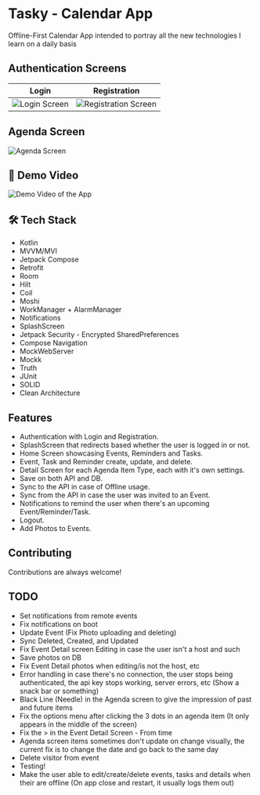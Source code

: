 # Tasky - Calendar App

Offline-First Calendar App intended to portray all the new technologies I learn on a daily basis

## Authentication Screens
Login             |  Registration
:-------------------------:|:-------------------------:
![Login Screen](https://i.imgur.com/aeFMlIs.png) | ![Registration Screen](https://i.imgur.com/qVObVca.png)

## Agenda Screen
![Agenda Screen](https://i.imgur.com/0aZ1JHH.png)

## 🎥 Demo Video
![Demo Video of the App](https://i.imgur.com/PIdcjea.gif)

## 🛠 Tech Stack

- Kotlin
- MVVM/MVI
- Jetpack Compose
- Retrofit
- Room
- Hilt
- Coil
- Moshi
- WorkManager + AlarmManager
- Notifications
- SplashScreen
- Jetpack Security - Encrypted SharedPreferences
- Compose Navigation
- MockWebServer
- Mockk
- Truth
- JUnit
- SOLID
- Clean Architecture

## Features
- Authentication with Login and Registration.
- SplashScreen that redirects based whether the user is logged in or not.
- Home Screen showcasing Events, Reminders and Tasks.
- Event, Task and Reminder create, update, and delete.
- Detail Screen for each Agenda Item Type, each with it's own settings.
- Save on both API and DB.
- Sync to the API in case of Offline usage.
- Sync from the API in case the user was invited to an Event.
- Notifications to remind the user when there's an upcoming Event/Reminder/Task.
- Logout.
- Add Photos to Events.


## Contributing

Contributions are always welcome!

## TODO
- Set notifications from remote events
- Fix notifications on boot
- Update Event (Fix Photo uploading and deleting)
- Sync Deleted, Created, and Updated
- Fix Event Detail screen Editing in case the user isn't a host and such
- Save photos on DB
- Fix Event Detail photos when editing/is not the host, etc
- Error handling in case there's no connection, the user stops being authenticated, the api key stops working, server errors, etc (Show a snack bar or something)
- Black Line (Needle) in the Agenda screen to give the impression of past and future items
- Fix the options menu after clicking the 3 dots in an agenda item (It only appears in the middle of the screen)
- Fix the > in the Event Detail Screen - From time
- Agenda screen items sometimes don't update on change visually, the current fix is to change the date and go back to the same day
- Delete visitor from event
- Testing!
- Make the user able to edit/create/delete events, tasks and details when their are offline (On app close and restart, it usually logs them out)
